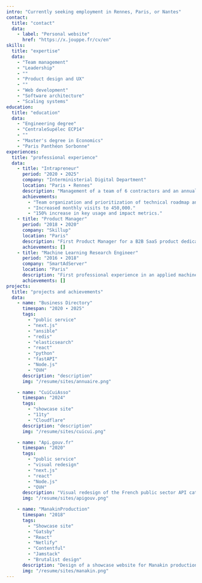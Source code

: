 ```yaml
---
intro: "Currently seeking employment in Rennes, Paris, or Nantes"
contact:
  title: "contact"
  data:
    - label: "Personal website"
      href: "https://x.jouppe.fr/cv/en"
skills:
  title: "expertise"
  data:
    - "Team management"
    - "Leadership"
    - ""
    - "Product design and UX"
    - ""
    - "Web development"
    - "Software architecture"
    - "Scaling systems"
education:
  title: "education"
  data:
    - "Engineering degree"
    - "CentraleSupélec ECP14"
    - ""
    - "Master's degree in Economics"
    - "Paris Panthéon Sorbonne"
experiences:
  title: "professional experience"
  data:
    - title: "Intrapreneur"
      period: "2020 ∙ 2025"
      company: "Interministerial Digital Department"
      location: "Paris ∙ Rennes"
      description: "Management of a team of 6 contractors and an annual budget of €350,000, dedicated to building the Business Directory product."
      achievements:
        - "Team organization and prioritization of technical roadmap and enhancements."
        - "Increased monthly visits to 450,000."
        - "150% increase in key usage and impact metrics."
    - title: "Product Manager"
      period: "2018 ∙ 2020"
      company: "Skillup"
      location: "Paris"
      description: "First Product Manager for a B2B SaaS product dedicated to corporate training. Led product development and established product culture within the team. Implemented methodology and collaboratively developed roadmaps aligned with strategic objectives."
      achievements: []
    - title: "Machine Learning Research Engineer"
      period: "2016 ∙ 2018"
      company: "SmartAdServer"
      location: "Paris"
      description: "First professional experience in an applied machine learning team. Discovered frontend development while creating visualization tools for algorithm results (React, D3.js)."
      achievements: []
projects:
  title: "projects and achievements"
  data:
    - name: "Business Directory"
      timespan: "2020 ∙ 2025"
      tags:
        - "public service"
        - "next.js"
        - "ansible"
        - "redis"
        - "elasticsearch"
        - "react"
        - "python"
        - "fastAPI"
        - "Node.js"
        - "OVH"
      description: "description"
      img: "/resume/sites/annuaire.png"

    - name: "CuiCuiAsso"
      timespan: "2024"
      tags:
        - "showcase site"
        - "11ty"
        - "Cloudflare"
      description: "description"
      img: "/resume/sites/cuicui.png"

    - name: "Api.gouv.fr"
      timespan: "2020"
      tags:
        - "public service"
        - "visual redesign"
        - "next.js"
        - "react"
        - "Node.js"
        - "OVH"
      description: "Visual redesign of the French public sector API catalog. Migration from a Jekyll showcase site to React."
      img: "/resume/sites/apigouv.png"

    - name: "ManakinProduction"
      timespan: "2018"
      tags:
        - "Showcase site"
        - "Gatsby"
        - "React"
        - "Netlify"
        - "Contentful"
        - "Jamstack"
        - "Brutalist design"
      description: "Design of a showcase website for Manakin production. Production company for artistic projects in the performing arts."
      img: "/resume/sites/manakin.png"
---
```


<!-- You can add any additional markdown content here if needed -->
